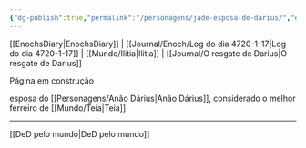 ```yaml
---
{"dg-publish":true,"permalink":"/personagens/jade-esposa-de-darius/","dgHomeLink":true,"dgPassFrontmatter":false}
---
```


[[EnochsDiary|EnochsDiary]] | [[Journal/Enoch/Log do dia 4720-1-17|Log do dia 4720-1-17]] | [[Mundo/Ilitia|Ilitia]] | [[Journal/O resgate de Darius|O resgate de Darius]] 

Página em construção

esposa do [[Personagens/Anão Dárius|Anão Dárius]], considerado o melhor ferreiro de [[Mundo/Teia|Teia]].

---
[[DeD pelo mundo|DeD pelo mundo]]